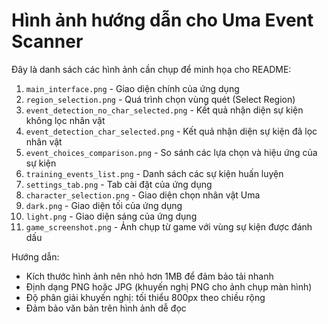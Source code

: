# Hình ảnh hướng dẫn cho Uma Event Scanner

Đây là danh sách các hình ảnh cần chụp để minh họa cho README:

1. `main_interface.png` - Giao diện chính của ứng dụng
2. `region_selection.png` - Quá trình chọn vùng quét (Select Region)
3. `event_detection_no_char_selected.png` - Kết quả nhận diện sự kiện không lọc nhân vật
4. `event_detection_char_selected.png` - Kết quả nhận diện sự kiện đã lọc nhân vật
5. `event_choices_comparison.png` - So sánh các lựa chọn và hiệu ứng của sự kiện
6. `training_events_list.png` - Danh sách các sự kiện huấn luyện
7. `settings_tab.png` - Tab cài đặt của ứng dụng
8. `character_selection.png` - Giao diện chọn nhân vật Uma
9. `dark.png` - Giao diện tối của ứng dụng
10. `light.png` - Giao diện sáng của ứng dụng
11. `game_screenshot.png` - Ảnh chụp từ game với vùng sự kiện được đánh dấu

Hướng dẫn:
- Kích thước hình ảnh nên nhỏ hơn 1MB để đảm bảo tải nhanh
- Định dạng PNG hoặc JPG (khuyến nghị PNG cho ảnh chụp màn hình)
- Độ phân giải khuyến nghị: tối thiểu 800px theo chiều rộng
- Đảm bảo văn bản trên hình ảnh dễ đọc 